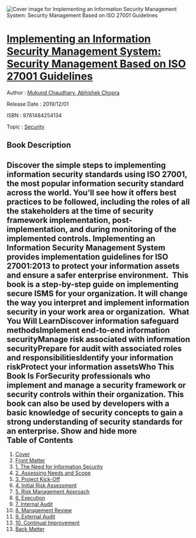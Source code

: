 ![Cover image for Implementing an Information Security Management System: Security Management Based on ISO 27001 Guidelines](https://imgdetail.ebookreading.net/cover/cover/20200215/EB9781484254134.jpg)

[Implementing an Information Security Management System: Security Management Based on ISO 27001 Guidelines](https://ebookreading.net/view/book/Implementing+an+Information+Security+Management+System%3A+Security+Management+Based+on+ISO+27001+Guidelines-EB9781484254134_1.html "Implementing an Information Security Management System: Security Management Based on ISO 27001 Guidelines")
====================================================================================================================

Author : [Mukund Chaudhary](https://ebookreading.net/search/author/Mukund+Chaudhary),[ Abhishek Chopra](https://ebookreading.net/search/author/+Abhishek+Chopra)

Release Date : 2019/12/01

ISBN : 9781484254134

Topic : [Security](https://ebookreading.net/search/category/security)

Book Description
-----------------

 Discover the simple steps to implementing information security standards using ISO 27001, the most popular information security standard across the world. You’ll see how it offers best practices to be followed, including the roles of all the stakeholders at the time of security framework implementation, post-implementation, and during monitoring of the implemented controls. Implementing an Information Security Management System provides implementation guidelines for ISO 27001:2013 to protect your information assets and ensure a safer enterprise environment. 
This book is a step-by-step guide on implementing secure ISMS for your organization. It will change the way you interpret and implement information security in your work area or organization. 
What You Will LearnDiscover      information safeguard methodsImplement      end-to-end information securityManage      risk associated with information securityPrepare      for audit with associated roles and responsibilitiesIdentify      your information riskProtect your information assetsWho This Book Is ForSecurity professionals who implement and manage a security framework or security controls within their organization. This book can also be used by developers with a basic knowledge of security concepts to gain a strong understanding of security standards for an enterprise.        Show and hide more                
Table of Contents
-----------------

1. [Cover](https://ebookreading.net/view/book/Implementing+an+Information+Security+Management+System%3A+Security+Management+Based+on+ISO+27001+Guidelines-EB9781484254134_1.html)
1. [Front Matter](https://ebookreading.net/view/book/Implementing+an+Information+Security+Management+System%3A+Security+Management+Based+on+ISO+27001+Guidelines-EB9781484254134_2.html)
1. [1. The Need for Information Security](https://ebookreading.net/view/book/Implementing+an+Information+Security+Management+System%3A+Security+Management+Based+on+ISO+27001+Guidelines-EB9781484254134_3.html)
1. [2. Assessing Needs and Scope](https://ebookreading.net/view/book/Implementing+an+Information+Security+Management+System%3A+Security+Management+Based+on+ISO+27001+Guidelines-EB9781484254134_4.html)
1. [3. Project Kick-Off](https://ebookreading.net/view/book/Implementing+an+Information+Security+Management+System%3A+Security+Management+Based+on+ISO+27001+Guidelines-EB9781484254134_5.html)
1. [4. Initial Risk Assessment](https://ebookreading.net/view/book/Implementing+an+Information+Security+Management+System%3A+Security+Management+Based+on+ISO+27001+Guidelines-EB9781484254134_6.html)
1. [5. Risk Management Approach](https://ebookreading.net/view/book/Implementing+an+Information+Security+Management+System%3A+Security+Management+Based+on+ISO+27001+Guidelines-EB9781484254134_7.html)
1. [6. Execution](https://ebookreading.net/view/book/Implementing+an+Information+Security+Management+System%3A+Security+Management+Based+on+ISO+27001+Guidelines-EB9781484254134_8.html)
1. [7. Internal Audit](https://ebookreading.net/view/book/Implementing+an+Information+Security+Management+System%3A+Security+Management+Based+on+ISO+27001+Guidelines-EB9781484254134_9.html)
1. [8. Management Review](https://ebookreading.net/view/book/Implementing+an+Information+Security+Management+System%3A+Security+Management+Based+on+ISO+27001+Guidelines-EB9781484254134_10.html)
1. [9. External Audit](https://ebookreading.net/view/book/Implementing+an+Information+Security+Management+System%3A+Security+Management+Based+on+ISO+27001+Guidelines-EB9781484254134_11.html)
1. [10. Continual Improvement](https://ebookreading.net/view/book/Implementing+an+Information+Security+Management+System%3A+Security+Management+Based+on+ISO+27001+Guidelines-EB9781484254134_12.html)
1. [Back Matter](https://ebookreading.net/view/book/Implementing+an+Information+Security+Management+System%3A+Security+Management+Based+on+ISO+27001+Guidelines-EB9781484254134_13.html)
